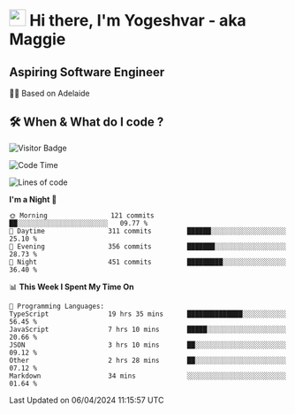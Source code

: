 <h1><img src="https://emojis.slackmojis.com/emojis/images/1531849430/4246/blob-sunglasses.gif?1531849430" width="30"/> Hi there, I'm Yogeshvar - aka Maggie</h1>

## Aspiring Software Engineer
🏂🏻  Based on Adelaide 

## 🛠 When & What do I code ?  

![Visitor Badge](https://visitor-badge.feriirawann.repl.co?username=yogeshvar&repo=yogeshvar&label=Visitors&style=plastic&color=%23457BFF&contentType=svg)

<!--START_SECTION:waka-->
![Code Time](http://img.shields.io/badge/Code%20Time-2%2C823%20hrs%2043%20mins-blue)

![Lines of code](https://img.shields.io/badge/From%20Hello%20World%20I%27ve%20Written-4.1%20million%20lines%20of%20code-blue)

**I'm a Night 🦉** 

```text
🌞 Morning                121 commits         ██░░░░░░░░░░░░░░░░░░░░░░░   09.77 % 
🌆 Daytime                311 commits         ██████░░░░░░░░░░░░░░░░░░░   25.10 % 
🌃 Evening                356 commits         ███████░░░░░░░░░░░░░░░░░░   28.73 % 
🌙 Night                  451 commits         █████████░░░░░░░░░░░░░░░░   36.40 % 
```


📊 **This Week I Spent My Time On** 

```text
💬 Programming Languages: 
TypeScript               19 hrs 35 mins      ██████████████░░░░░░░░░░░   56.45 % 
JavaScript               7 hrs 10 mins       █████░░░░░░░░░░░░░░░░░░░░   20.66 % 
JSON                     3 hrs 10 mins       ██░░░░░░░░░░░░░░░░░░░░░░░   09.12 % 
Other                    2 hrs 28 mins       ██░░░░░░░░░░░░░░░░░░░░░░░   07.12 % 
Markdown                 34 mins             ░░░░░░░░░░░░░░░░░░░░░░░░░   01.64 % 
```


 Last Updated on 06/04/2024 11:15:57 UTC
<!--END_SECTION:waka-->
